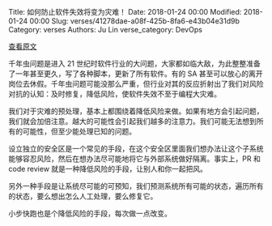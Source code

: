Title: 如何防止软件失效将变为灾难！
Date: 2018-01-24 00:00
Modified: 2018-01-24 00:00
Slug: verses/41278dae-a08f-425b-8fa6-e43b04e31d9b
Category: verses
Authors: Ju Lin
verse_category: DevOps

[查看原文](http://blog.launchdarkly.com/what-makes-a-failure-a-disaster/)

千年虫问题是进入 21 世纪时软件行业的大问题，大家都如临大敌，为此整整准备了一年甚至更久，写了各种脚本，更新了所有软件。有的 SA 甚至可以放心的离开岗位去休假。千年虫问题可能没那么严重，但行业对其的反应折射出了我们对风险对抗的认知：及时修复，降低风险，使软件失效不至于编程大灾难。

我们对于灾难的预处理，基本上都围绕着降低风险来做。如果有地方会引起问题，我们就会加倍注意。越大的可能性会引起我们越多的注意力。我们可能无法想到所有的可能性，但至少能处理已知的问题。

设立独立的安全区是一个常见的手段，在这个安全区里面我们想办法让这个子系统能够容忍风险，然后在想办法尽可能地将它与外部系统做好隔离。事实上，PR 和 code review 就是一种降低风险的手段，让别人和你一起把风。

另外一种手段是让系统尽可能的可预知，我们预测系统所有可能的状态，遍历所有的状态，要么想出怎么人工处理，要么修复它。

小步快跑也是个降低风险的手段，每次做一点改变。
